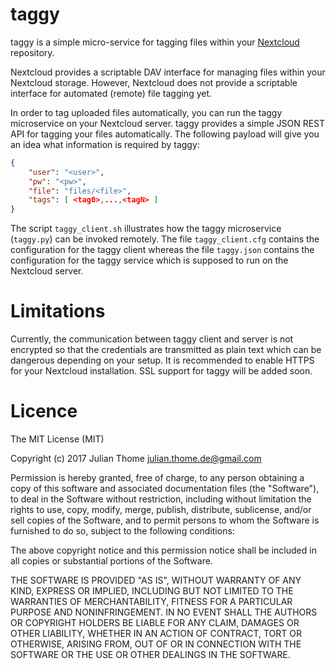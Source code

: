 # taggy

taggy is a simple micro-service for tagging files within your
[Nextcloud](https://Nextcloud.com/) repository. 

Nextcloud provides a scriptable DAV interface for managing files within your
Nextcloud storage. However, Nextcloud does not provide a scriptable 
interface for automated (remote) file tagging yet.

In order to tag uploaded files automatically, you can run the taggy
microservice on your Nextcloud server. taggy provides a simple JSON REST
API for tagging your files automatically. The following payload will give
you an idea what information is required by taggy:

```json
{ 
    "user": "<user>", 
    "pw": "<pw>", 
    "file": "files/<file>", 
    "tags": [ <tag0>,...,<tagN> ]
}
```

The script `taggy_client.sh` illustrates how the taggy microservice
(`taggy.py`) can be invoked remotely. The file `taggy_client.cfg` contains the
configuration for the taggy client whereas the file `taggy.json` contains the
configuration for the taggy service which is supposed to run on the
Nextcloud server.

# Limitations

Currently, the communication between taggy client and server is not encrypted 
so that the credentials are transmitted as plain text which can be dangerous 
depending on your setup. It is recommended to enable HTTPS for your Nextcloud
installation. SSL support for taggy will be added soon.

# Licence
The MIT License (MIT)

Copyright (c) 2017 Julian Thome <julian.thome.de@gmail.com>

Permission is hereby granted, free of charge, to any person obtaining a copy of
this software and associated documentation files (the "Software"), to deal in
the Software without restriction, including without limitation the rights to
use, copy, modify, merge, publish, distribute, sublicense, and/or sell copies
of the Software, and to permit persons to whom the Software is furnished to do
so, subject to the following conditions:

The above copyright notice and this permission notice shall be included in all
copies or substantial portions of the Software.

THE SOFTWARE IS PROVIDED "AS IS", WITHOUT WARRANTY OF ANY KIND, EXPRESS OR
IMPLIED, INCLUDING BUT NOT LIMITED TO THE WARRANTIES OF MERCHANTABILITY,
FITNESS FOR A PARTICULAR PURPOSE AND NONINFRINGEMENT. IN NO EVENT SHALL THE
AUTHORS OR COPYRIGHT HOLDERS BE LIABLE FOR ANY CLAIM, DAMAGES OR OTHER
LIABILITY, WHETHER IN AN ACTION OF CONTRACT, TORT OR OTHERWISE, ARISING FROM,
OUT OF OR IN CONNECTION WITH THE SOFTWARE OR THE USE OR OTHER DEALINGS IN THE
SOFTWARE.
